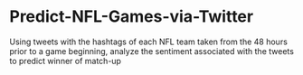 # Predict-NFL-Games-via-Twitter
Using tweets with the hashtags of each NFL team taken from the 48 hours prior to a game beginning, analyze the sentiment associated with the tweets to predict winner of match-up
